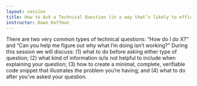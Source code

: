 ```yaml
---
layout: session
title: How to Ask a Technical Question (in a way that’s likely to efficiently lead to a helpful answer)
instructor: Dawn Koffman
---
```



There are two very common types of technical questions: “How do I do X?” and “Can you help me figure out why what I’m doing isn’t working?” During this session we will discuss: (1) what to do before asking either type of question; (2) what kind of information is/is not helpful to include when explaining your question; (3) how to create a minimal, complete, verifiable code snippet that illustrates the problem you’re having; and (4) what to do after you’ve asked your question.
